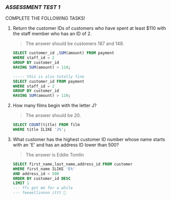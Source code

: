 

### *ASSESSMENT TEST 1*

COMPLETE THE FOLLOWING TASKS!

1. Return the customer IDs of customers who have spent at least $110 with the staff member who has an ID of 2.

    > The answer should be customers 187 and 148.
    ```sql
    SELECT customer_id ,SUM(amount) FROM payment
    WHERE staff_id = 2
    GROUP BY customer_id
    HAVING SUM(amount) > 110;

    ----- this is also totally fine
    SELECT customer_id FROM payment
    WHERE staff_id = 2
    GROUP BY customer_id
    HAVING SUM(amount) > 110;
    ```
2. How many films begin with the letter J?

    > The answer should be 20.
    ```sql
    SELECT COUNT(title) FROM film
    WHERE title ILIKE 'J%';
    ```

3. What customer has the highest customer ID number whose name starts with an 'E' and has an address ID lower than 500?

    > The answer is Eddie Tomlin
    ```sql
    SELECT first_name,last_name,address_id FROM customer
    WHERE first_name ILIKE 'E%'
    AND address_id < 500
    ORDER BY customer_id DESC
    LIMIT 1
    --- ffs got me for a while
    --- feeeellinnnn ittt 🙂
    ```